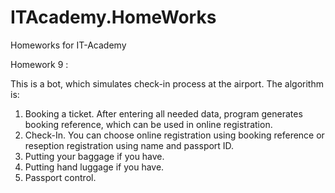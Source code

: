 # ITAcademy.HomeWorks
Homeworks for IT-Academy


Homework 9 : 

This is a bot, which simulates check-in process at the airport. The algorithm is:
1. Booking a ticket. After entering all needed data, program generates booking reference, which can be used in online registration.
2. Check-In. You can choose online registration using booking reference or reseption registration using name and passport ID.
3. Putting your baggage if you have.
4. Putting hand luggage if you have.
5. Passport control.